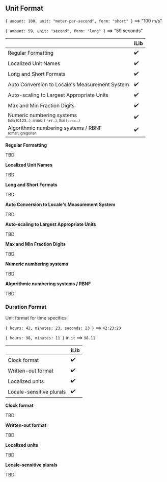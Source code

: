 ## Unit Format

`{ amount: 100, unit: "meter-per-second", form: "short" }` ⟹ "100 m/s"

`{ amount: 59, unit: "second", form: "long" }` ⟹ "59 seconds"

| | iLib |
| --- | --- |
| Regular Formatting | :heavy_check_mark: |
| Localized Unit Names | :heavy_check_mark: |
| Long and Short Formats | :heavy_check_mark: |
| Auto Conversion to Locale's Measurement System | :heavy_check_mark: |
| Auto-scaling to Largest Appropriate Units | :heavy_check_mark: |
| Max and Min Fraction Digits | :heavy_check_mark: |
| Numeric numbering systems<br><sub><sup>latin (0123...), arabic (٠١٢٣...), thai (๐๑๒๓...)</sup></sub> | :heavy_check_mark: |
| Algorithmic numbering systems / RBNF<br><sub><sup>roman, gregorian</sup></sub> | :heavy_check_mark: |

**Regular Formatting**

TBD

**Localized Unit Names**

TBD

**Long and Short Formats**

TBD

**Auto Conversion to Locale's Measurement System**

TBD

**Auto-scaling to Largest Appropriate Units**

TBD

**Max and Min Fraction Digits**

TBD

**Numeric numbering systems**

TBD

**Algorithmic numbering systems / RBNF**

TBD

### Duration Format

Unit format for time specifics.

`{ hours: 42, minutes: 23, seconds: 23 }` ⟹ `42:23:23`

`{ hours: 98, minutes: 11 }` in `it` ⟹ `98.11`

| | iLib |
| --- | --- |
| Clock format | :heavy_check_mark: |
| Written-out format | :heavy_check_mark: |
| Localized units | :heavy_check_mark: |
| Locale-sensitive plurals | :heavy_check_mark: |


**Clock format**

TBD

**Written-out format**

TBD

**Localized units**

TBD

**Locale-sensitive plurals**

TBD
